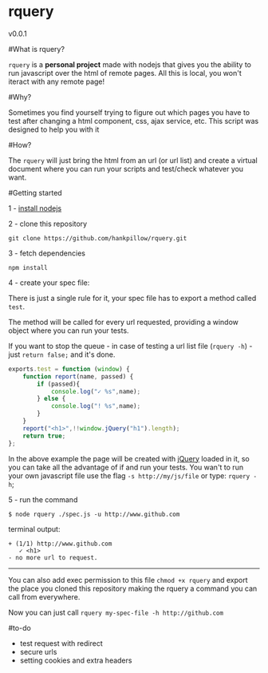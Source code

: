 rquery
======

v0.0.1

#What is rquery?

`rquery` is a **personal project** made with nodejs that gives you the ability to run javascript over the html of remote pages. All this is local, you won't iteract with any remote page!

#Why?

Sometimes you find yourself trying to figure out which pages you have to test after changing a html component, css, ajax service, etc. This script was designed to help you with it

#How?

The `rquery` will just bring the html from an url (or url list) and create a virtual document where you can run your scripts and test/check whatever you want.

#Getting started

1 - [install nodejs](http://nodejs.org/)

2 - clone this repository

```
git clone https://github.com/hankpillow/rquery.git
```

3 - fetch dependencies

```
npm install
```

4 - create your spec file:

There is just a single rule for it, your spec file has to export a method called `test`.

The method will be called for every url requested, providing a window object where you can run your tests.

If you want to stop the queue - in case of testing a url list file (`rquery -h`) - just `return false;` and it's done.

```javascript
exports.test = function (window) {
	function report(name, passed) {
		if (passed){
			console.log("✓ %s",name);
		} else {
			console.log("! %s",name);
		}
	}
	report("<h1>",!!window.jQuery("h1").length);
	return true;
};
```

In the above example the page will be created with [jQuery](http://www.jquery.com) loaded in it, so you can take all the advantage of if and run your tests. You wan't to run your own javascript file use the flag `-s http://my/js/file` or type: `rquery -h`;

5 - run the command

```
$ node rquery ./spec.js -u http://www.github.com
```

terminal output:
```
+ (1/1) http://www.github.com
   ✓ <h1>
- no more url to request.
```

---

You can also add exec permission to this file `chmod +x rquery` and export the place you cloned this repository making the rquery a command you can call from everywhere.

Now you can just call `rquery my-spec-file -h http://github.com`

#to-do

- test request with redirect
- secure urls
- setting cookies and extra headers